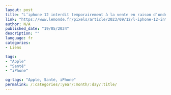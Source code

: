 ```yaml
---
layout: post
title: "L’iphone 12 interdit temporairement à la vente en raison d’ondes trop puissantes"
link: "https://www.lemonde.fr/pixels/article/2023/09/12/l-iphone-12-interdit-temporairement-de-vente-en-raison-d-ondes-trop-puissantes_6189084_4408996.html"
author: N/A
published_date: "19/05/2024"
description: ""
language: fr
categories:
- Liens

tags:
- "Apple"
- "Santé"
- "iPhone"

og-tags: "Apple, Santé, iPhone"
permalink: /:categories/:year/:month/:day/:title/
---
```

